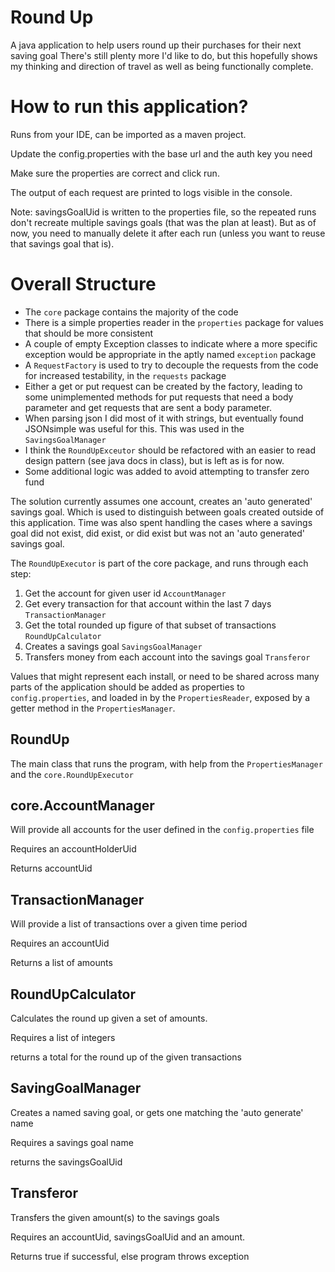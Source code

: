 # Round Up

A java application to help users round up their purchases for their next saving goal
There's still plenty more I'd like to do, but this hopefully shows my thinking and direction of travel as well as
being functionally complete.

# How to run this application?

Runs from your IDE, can be imported as a maven project.

Update the config.properties with the base url and the auth key you need

Make sure the properties are correct and click run.

The output of each request are printed to logs visible in the console.

Note: savingsGoalUid is written to the properties file, so the repeated runs don't recreate multiple savings goals (that was the plan at least). But as of now, you need to manually delete it after each run (unless you want to reuse that savings goal that is).

# Overall Structure

- The `core` package contains the majority of the code
- There is a simple properties reader in the `properties` package for values that should be more consistent
- A couple of empty Exception classes to indicate where a more specific exception would be appropriate in the aptly named `exception` package
- A `RequestFactory` is used to try to decouple the requests from the code for increased testability, in the `requests` package
- Either a get or put request can be created by the factory, leading to some unimplemented methods for put requests that need a body parameter and get requests that are sent a body parameter.
- When parsing json I did most of it with strings, but eventually found JSONsimple was useful for this. This was used in the `SavingsGoalManager`
- I think the `RoundUpExceutor` should be refactored with an easier to read design pattern (see java docs in class), but is left as is for now.
- Some additional logic was added to avoid attempting to transfer zero fund

The solution currently assumes one account, creates an 'auto generated' savings goal. Which is used to distinguish between goals created outside of this application. Time was also spent handling the cases where a savings goal did not exist, did exist, or did exist but was not an 'auto generated' savings goal.

The `RoundUpExecutor` is part of the core package, and runs through each step:
1. Get the account for given user id `AccountManager`
1. Get every transaction for that account within the last 7 days `TransactionManager`
1. Get the total rounded up figure of that subset of transactions `RoundUpCalculator`
1. Creates a savings goal `SavingsGoalManager`
1. Transfers money from each account into the savings goal `Transferor`

Values that might represent each install, or need to be shared across many parts of the application should be added as 
properties to `config.properties`, and loaded in by the `PropertiesReader`, exposed by a getter method in the 
`PropertiesManager`.

## RoundUp
The main class that runs the program, with help from the `PropertiesManager` and the `core.RoundUpExecutor`

## core.AccountManager
Will provide all accounts for the user defined in the `config.properties` file

Requires an accountHolderUid

Returns accountUid

## TransactionManager
Will provide a list of transactions over a given time period

Requires an accountUid

Returns a list of amounts

## RoundUpCalculator
Calculates the round up given a set of amounts.

Requires a list of integers

returns a total for the round up of the given transactions

## SavingGoalManager
Creates a named saving goal, or gets one matching the 'auto generate' name

Requires a savings goal name

returns the savingsGoalUid

## Transferor
Transfers the given amount(s) to the savings goals

Requires an accountUid, savingsGoalUid and an amount.

Returns true if successful, else program throws exception

